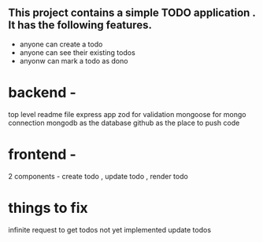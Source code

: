 ## This project contains a simple TODO application . It has the following features.

- anyone can create a todo
- anyone can see their existing todos
- anyonw can mark a todo as dono 


# backend -
top level readme file
express app
zod for validation 
mongoose for mongo connection
mongodb as the database
github as the place to push code 


# frontend - 
2 components - create todo , update todo , render todo

# things to fix
infinite request to get todos
not yet implemented update todos


